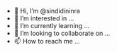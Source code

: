 - 👋 Hi, I’m @sindidininra
- 👀 I’m interested in ...
- 🌱 I’m currently learning ...
- 💞️ I’m looking to collaborate on ...
- 📫 How to reach me ...

<!---
sindidininra/sindidininra is a ✨ special ✨ repository because its `README.md` (this file) appears on your GitHub profile.
You can click the Preview link to take a look at your changes.
--->
